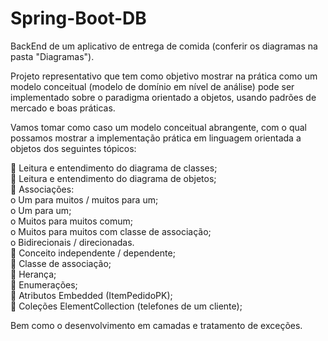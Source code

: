 # Spring-Boot-DB<br />

BackEnd de um aplicativo de entrega de comida (conferir os diagramas na pasta "Diagramas").<br />

Projeto representativo que tem como objetivo mostrar na prática como um modelo conceitual (modelo de 
domínio em nível de análise) pode ser implementado sobre o paradigma orientado a objetos, usando padrões de 
mercado e boas práticas. <br />

Vamos tomar como caso um modelo conceitual abrangente, com o qual possamos mostrar a implementação prática 
em linguagem orientada a objetos dos seguintes tópicos: <br />

 Leitura e entendimento do diagrama de classes;<br />
 Leitura e entendimento do diagrama de objetos;<br />
 Associações:<br />
  o Um para muitos / muitos para um;<br />
  o Um para um;<br />
  o Muitos para muitos comum;<br />
  o Muitos para muitos com classe de associação;<br />
  o Bidirecionais / direcionadas.<br />
 Conceito independente / dependente;<br />
 Classe de associação;<br />
 Herança;<br />
 Enumerações; <br />
 Atributos Embedded (ItemPedidoPK); <br />
 Coleções ElementCollection (telefones de um cliente); <br />


Bem como o desenvolvimento em camadas e tratamento de exceções.
